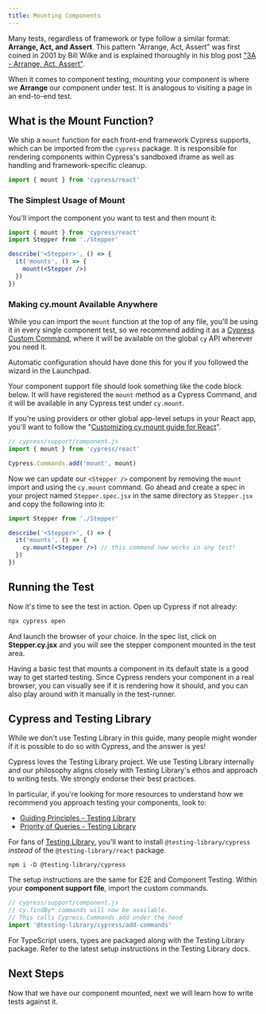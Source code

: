 ```yaml
---
title: Mounting Components
---
```


Many tests, regardless of framework or type follow a similar format: **Arrange,
Act, and Assert**. This pattern "Arrange, Act, Assert" was first coined in 2001
by Bill Wilke and is explained thoroughly in his blog post
["3A - Arrange, Act, Assert"](https://xp123.com/articles/3a-arrange-act-assert/).

When it comes to component testing, mounting your component is where we
**Arrange** our component under test. It is analogous to visiting a page in an
end-to-end test.

## What is the Mount Function?

We ship a `mount` function for each front-end framework Cypress supports, which
can be imported from the `cypress` package. It is responsible for rendering
components within Cypress's sandboxed iframe as well as handling and
framework-specific cleanup.

```js
import { mount } from 'cypress/react'
```

### The Simplest Usage of Mount

You'll import the component you want to test and then mount it:

```jsx
import { mount } from 'cypress/react'
import Stepper from './Stepper'

describe('<Stepper>', () => {
  it('mounts', () => {
    mount(<Stepper />)
  })
})
```

### Making cy.mount Available Anywhere

While you can import the `mount` function at the top of any file, you'll be
using it in every single component test, so we recommend adding it as a
[Cypress Custom Command](/api/cypress-api/custom-commands), where it will be
available on the global `cy` API wherever you need it.

Automatic configuration should have done this for you if you followed the wizard
in the Launchpad.

Your component support file should look something like the code block below. It
will have registered the `mount` method as a Cypress Command, and it will be
available in any Cypress test under `cy.mount`.

If you're using providers or other global app-level setups in your React app,
you'll want to follow the
"[Customizing cy.mount guide for React](/api/commands/mount)".

<!-- TODO: link to customizing cy.mount command -->

```js
// cypress/support/component.js
import { mount } from 'cypress/react'

Cypress.Commands.add('mount', mount)
```

Now we can update our `<Stepper />` component by removing the `mount` import and
using the `cy.mount` command. Go ahead and create a spec in your project named
`Stepper.spec.jsx` in the same directory as `Stepper.jsx` and copy the following
into it:

<code-group>
<code-block label="Stepper.cy.jsx" active>

```jsx
import Stepper from './Stepper'

describe('<Stepper>', () => {
  it('mounts', () => {
    cy.mount(<Stepper />) // this command now works in any test!
  })
})
```

</code-block>
</code-group>

## Running the Test

Now it's time to see the test in action. Open up Cypress if not already:

```bash
npx cypress open
```

And launch the browser of your choice. In the spec list, click on
**Stepper.cy.jsx** and you will see the stepper component mounted in the test
area.

Having a basic test that mounts a component in its default state is a good way
to get started testing. Since Cypress renders your component in a real browser,
you can visually see if it is rendering how it should, and you can also play
around with it manually in the test-runner.

<!-- TODO - picture of mounted stepper component -->

<alert type="info">

## Cypress and Testing Library

While we don't use Testing Library in this guide, many people might wonder if it
is possible to do so with Cypress, and the answer is yes!

Cypress loves the Testing Library project. We use Testing Library internally and
our philosophy aligns closely with Testing Library's ethos and approach to
writing tests. We strongly endorse their best practices.

In particular, if you're looking for more resources to understand how we
recommend you approach testing your components, look to:

- [Guiding Principles - Testing Library](https://testing-library.com/docs/guiding-principles)
- [Priority of Queries - Testing Library](https://testing-library.com/docs/queries/about#priority)

For fans of
[Testing Library](https://testing-library.com/docs/cypress-testing-library/intro/),
you'll want to install `@testing-library/cypress` _instead_ of the
`@testing-library/react` package.

```shell
npm i -D @testing-library/cypress
```

The setup instructions are the same for E2E and Component Testing. Within your
**component support file**, import the custom commands.

```js
// cypress/support/component.js
// cy.findBy* commands will now be available.
// This calls Cypress.Commands.add under the hood
import '@testing-library/cypress/add-commands'
```

For TypeScript users, types are packaged along with the Testing Library package.
Refer to the latest setup instructions in the Testing Library docs.

</alert>

## Next Steps

Now that we have our component mounted, next we will learn how to write tests
against it.

<NavGuide prev="/guides/component-testing/quickstart-react" next="/guides/component-testing/testing-react" />
